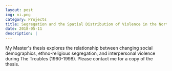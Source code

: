 ```yaml
---
layout: post
img: ni.png
category: Projects
title: Segregation and the Spatial Distribution of Violence in the Northern Ireland Conflict
date: 2018-05-11
description: |
---
```

My Master's thesis explores the relationship between changing social demographics, ethno-religious segregation, and interpersonal violence during The Troubles (1960-1998). Please contact me for a copy of the thesis.
